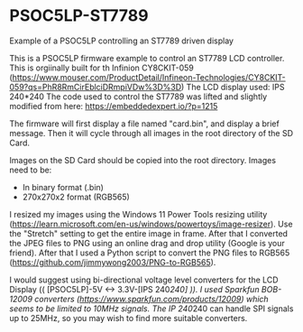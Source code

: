 # PSOC5LP-ST7789
Example of a PSOC5LP controlling an ST7789 driven display

This is a PSOC5LP firmware example to control an ST7789 LCD controller.
This is orgiinally built for th Infinion CY8CKIT-059 (https://www.mouser.com/ProductDetail/Infineon-Technologies/CY8CKIT-059?qs=PhR8RmCirEblciDRmpiVDw%3D%3D)
The LCD display used: IPS 240*240 
The code used to control the ST7789 was lifted and slightly modified from here: https://embeddedexpert.io/?p=1215

The firmware will first display a file named "card.bin", and display a brief message.
Then it will cycle through all images in the root directory of the SD Card.

Images on the SD Card should be copied into the root directory.
Images need to be:
 - In binary format (.bin)
 - 270x270x2 format (RGB565)
 
I resized my images using the Windows 11 Power Tools resizing utility (https://learn.microsoft.com/en-us/windows/powertoys/image-resizer).
Use the "Stretch" setting to get the entire image in frame.
After that I converted the JPEG files to PNG using an online drag and drop utility (Google is your friend).
After that I used a Python script to convert the PNG files to RGB565 (https://github.com/jimmywong2003/PNG-to-RGB565).

I would suggest using bi-directional voltage level converters for the LCD Display (( [PSOC5LP]-5V <-> 3.3V-[IPS 240*240] )).
I used Sparkfun BOB-12009 converters (https://www.sparkfun.com/products/12009) which seems to be limited to 10MHz signals.
The IP 240*240 can handle SPI signals up to 25MHz, so you may wish to find more suitable converters.
